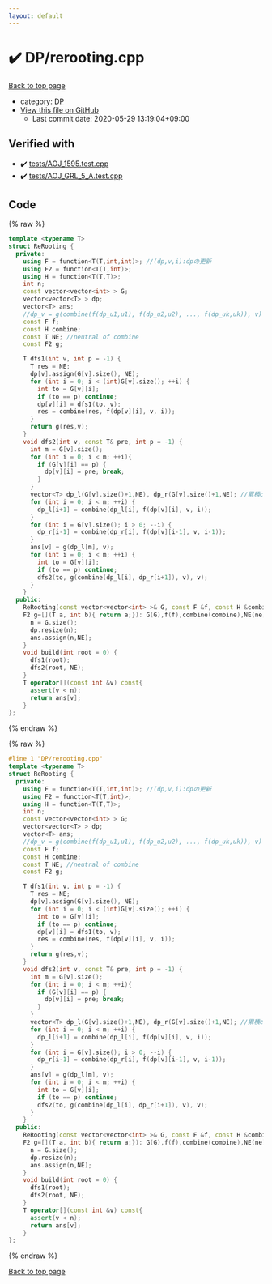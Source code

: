 ```yaml
---
layout: default
---
```


<!-- mathjax config similar to math.stackexchange -->
<script type="text/javascript" async
  src="https://cdnjs.cloudflare.com/ajax/libs/mathjax/2.7.5/MathJax.js?config=TeX-MML-AM_CHTML">
</script>
<script type="text/x-mathjax-config">
  MathJax.Hub.Config({
    TeX: { equationNumbers: { autoNumber: "AMS" }},
    tex2jax: {
      inlineMath: [ ['$','$'] ],
      processEscapes: true
    },
    "HTML-CSS": { matchFontHeight: false },
    displayAlign: "left",
    displayIndent: "2em"
  });
</script>

<script type="text/javascript" src="https://cdnjs.cloudflare.com/ajax/libs/jquery/3.4.1/jquery.min.js"></script>
<script src="https://cdn.jsdelivr.net/npm/jquery-balloon-js@1.1.2/jquery.balloon.min.js" integrity="sha256-ZEYs9VrgAeNuPvs15E39OsyOJaIkXEEt10fzxJ20+2I=" crossorigin="anonymous"></script>
<script type="text/javascript" src="../../assets/js/copy-button.js"></script>
<link rel="stylesheet" href="../../assets/css/copy-button.css" />


# :heavy_check_mark: DP/rerooting.cpp

<a href="../../index.html">Back to top page</a>

* category: <a href="../../index.html#e2fca8135c2fadca093abd79a6b1c0d2">DP</a>
* <a href="{{ site.github.repository_url }}/blob/master/DP/rerooting.cpp">View this file on GitHub</a>
    - Last commit date: 2020-05-29 13:19:04+09:00




## Verified with

* :heavy_check_mark: <a href="../../verify/tests/AOJ_1595.test.cpp.html">tests/AOJ_1595.test.cpp</a>
* :heavy_check_mark: <a href="../../verify/tests/AOJ_GRL_5_A.test.cpp.html">tests/AOJ_GRL_5_A.test.cpp</a>


## Code

<a id="unbundled"></a>
{% raw %}
```cpp
template <typename T>
struct ReRooting {
  private:
    using F = function<T(T,int,int)>; //(dp,v,i):dpの更新
    using F2 = function<T(T,int)>;
    using H = function<T(T,T)>;
    int n;
    const vector<vector<int> > G;
    vector<vector<T> > dp;
    vector<T> ans;
    //dp_v = g(combine(f(dp_u1,u1), f(dp_u2,u2), ..., f(dp_uk,uk)), v)
    const F f;
    const H combine;
    const T NE; //neutral of combine
    const F2 g;

    T dfs1(int v, int p = -1) {
      T res = NE;
      dp[v].assign(G[v].size(), NE);
      for (int i = 0; i < (int)G[v].size(); ++i) {
        int to = G[v][i];
        if (to == p) continue;
        dp[v][i] = dfs1(to, v);
        res = combine(res, f(dp[v][i], v, i));
      }
      return g(res,v);
    }
    void dfs2(int v, const T& pre, int p = -1) {
      int m = G[v].size();
      for (int i = 0; i < m; ++i){
        if (G[v][i] == p) {
          dp[v][i] = pre; break;
        } 
      }
      vector<T> dp_l(G[v].size()+1,NE), dp_r(G[v].size()+1,NE); //累積combine
      for (int i = 0; i < m; ++i) {
        dp_l[i+1] = combine(dp_l[i], f(dp[v][i], v, i));
      }
      for (int i = G[v].size(); i > 0; --i) {
        dp_r[i-1] = combine(dp_r[i], f(dp[v][i-1], v, i-1));
      }
      ans[v] = g(dp_l[m], v);
      for (int i = 0; i < m; ++i) {
        int to = G[v][i];
        if (to == p) continue;
        dfs2(to, g(combine(dp_l[i], dp_r[i+1]), v), v);
      }
    }
  public:
    ReRooting(const vector<vector<int> >& G, const F &f, const H &combine, T ne, 
    F2 g=[](T a, int b){ return a;}): G(G),f(f),combine(combine),NE(ne),g(g) {
      n = G.size();
      dp.resize(n);
      ans.assign(n,NE);
    }
    void build(int root = 0) {
      dfs1(root);
      dfs2(root, NE);
    }
    T operator[](const int &v) const{
      assert(v < n);
      return ans[v];
    }
};
```
{% endraw %}

<a id="bundled"></a>
{% raw %}
```cpp
#line 1 "DP/rerooting.cpp"
template <typename T>
struct ReRooting {
  private:
    using F = function<T(T,int,int)>; //(dp,v,i):dpの更新
    using F2 = function<T(T,int)>;
    using H = function<T(T,T)>;
    int n;
    const vector<vector<int> > G;
    vector<vector<T> > dp;
    vector<T> ans;
    //dp_v = g(combine(f(dp_u1,u1), f(dp_u2,u2), ..., f(dp_uk,uk)), v)
    const F f;
    const H combine;
    const T NE; //neutral of combine
    const F2 g;

    T dfs1(int v, int p = -1) {
      T res = NE;
      dp[v].assign(G[v].size(), NE);
      for (int i = 0; i < (int)G[v].size(); ++i) {
        int to = G[v][i];
        if (to == p) continue;
        dp[v][i] = dfs1(to, v);
        res = combine(res, f(dp[v][i], v, i));
      }
      return g(res,v);
    }
    void dfs2(int v, const T& pre, int p = -1) {
      int m = G[v].size();
      for (int i = 0; i < m; ++i){
        if (G[v][i] == p) {
          dp[v][i] = pre; break;
        } 
      }
      vector<T> dp_l(G[v].size()+1,NE), dp_r(G[v].size()+1,NE); //累積combine
      for (int i = 0; i < m; ++i) {
        dp_l[i+1] = combine(dp_l[i], f(dp[v][i], v, i));
      }
      for (int i = G[v].size(); i > 0; --i) {
        dp_r[i-1] = combine(dp_r[i], f(dp[v][i-1], v, i-1));
      }
      ans[v] = g(dp_l[m], v);
      for (int i = 0; i < m; ++i) {
        int to = G[v][i];
        if (to == p) continue;
        dfs2(to, g(combine(dp_l[i], dp_r[i+1]), v), v);
      }
    }
  public:
    ReRooting(const vector<vector<int> >& G, const F &f, const H &combine, T ne, 
    F2 g=[](T a, int b){ return a;}): G(G),f(f),combine(combine),NE(ne),g(g) {
      n = G.size();
      dp.resize(n);
      ans.assign(n,NE);
    }
    void build(int root = 0) {
      dfs1(root);
      dfs2(root, NE);
    }
    T operator[](const int &v) const{
      assert(v < n);
      return ans[v];
    }
};

```
{% endraw %}

<a href="../../index.html">Back to top page</a>

